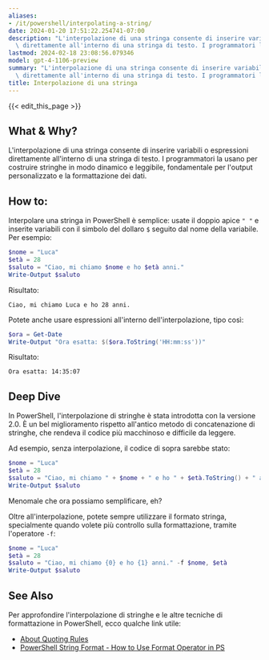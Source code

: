 ```yaml
---
aliases:
- /it/powershell/interpolating-a-string/
date: 2024-01-20 17:51:22.254741-07:00
description: "L'interpolazione di una stringa consente di inserire variabili o espressioni\
  \ direttamente all'interno di una stringa di testo. I programmatori la usano\u2026"
lastmod: 2024-02-18 23:08:56.079346
model: gpt-4-1106-preview
summary: "L'interpolazione di una stringa consente di inserire variabili o espressioni\
  \ direttamente all'interno di una stringa di testo. I programmatori la usano\u2026"
title: Interpolazione di una stringa
---
```


{{< edit_this_page >}}

## What & Why?
L'interpolazione di una stringa consente di inserire variabili o espressioni direttamente all'interno di una stringa di testo. I programmatori la usano per costruire stringhe in modo dinamico e leggibile, fondamentale per l'output personalizzato e la formattazione dei dati.

## How to:
Interpolare una stringa in PowerShell è semplice: usate il doppio apice `" "` e inserite variabili con il simbolo del dollaro `$` seguito dal nome della variabile. Per esempio:

```PowerShell
$nome = "Luca"
$età = 28
$saluto = "Ciao, mi chiamo $nome e ho $età anni."
Write-Output $saluto
```
Risultato:
```
Ciao, mi chiamo Luca e ho 28 anni.
```

Potete anche usare espressioni all'interno dell'interpolazione, tipo così:

```PowerShell
$ora = Get-Date
Write-Output "Ora esatta: $($ora.ToString('HH:mm:ss'))"
```
Risultato:
```
Ora esatta: 14:35:07
```

## Deep Dive
In PowerShell, l'interpolazione di stringhe è stata introdotta con la versione 2.0. È un bel miglioramento rispetto all'antico metodo di concatenazione di stringhe, che rendeva il codice più macchinoso e difficile da leggere. 

Ad esempio, senza interpolazione, il codice di sopra sarebbe stato:

```PowerShell
$nome = "Luca"
$età = 28
$saluto = "Ciao, mi chiamo " + $nome + " e ho " + $età.ToString() + " anni."
Write-Output $saluto
```

Menomale che ora possiamo semplificare, eh?

Oltre all'interpolazione, potete sempre utilizzare il formato stringa, specialmente quando volete più controllo sulla formattazione, tramite l'operatore `-f`:

```PowerShell
$nome = "Luca"
$età = 28
$saluto = "Ciao, mi chiamo {0} e ho {1} anni." -f $nome, $età
Write-Output $saluto
```

## See Also
Per approfondire l'interpolazione di stringhe e le altre tecniche di formattazione in PowerShell, ecco qualche link utile:

- [About Quoting Rules](https://docs.microsoft.com/en-us/powershell/module/microsoft.powershell.core/about/about_quoting_rules)
- [PowerShell String Format - How to Use Format Operator in PS](https://adamtheautomator.com/powershell-string-format/)
